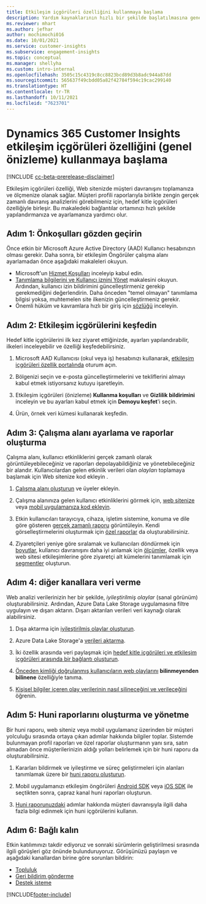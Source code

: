 ```yaml
---
title: Etkileşim içgörüleri özelliğini kullanmaya başlama
description: Yardım kaynaklarının hızlı bir şekilde başlatılmasına genel bir bakış.
ms.reviewer: mhart
ms.author: jefhar
author: mochimochi016
ms.date: 10/01/2021
ms.service: customer-insights
ms.subservice: engagement-insights
ms.topic: conceptual
ms.manager: shellyha
ms.custom: intro-internal
ms.openlocfilehash: 3505c15c4319c8cc8823bcd89d3b8adc944a87dd
ms.sourcegitcommit: 565637f49cbdd05a82f42784f594c19cac299140
ms.translationtype: HT
ms.contentlocale: tr-TR
ms.lasthandoff: 10/11/2021
ms.locfileid: "7623701"
---
```

# <a name="get-started-with-dynamics-365-customer-insights-engagement-insights-capability-public-preview"></a>Dynamics 365 Customer Insights etkileşim içgörüleri özelliğini (genel önizleme) kullanmaya başlama

[!INCLUDE [cc-beta-prerelease-disclaimer](includes/cc-beta-prerelease-disclaimer.md)]

Etkileşim içgörüleri özelliği, Web sitenizde müşteri davranışını toplamanıza ve ölçmenize olanak sağlar. Müşteri profili raporlarıyla birlikte zengin gerçek zamanlı davranış analizlerini görebilmeniz için, hedef kitle içgörüleri özelliğiyle birleşir. Bu makaledeki bağlantılar ortamınızı hızlı şekilde yapılandırmanıza ve ayarlamanıza yardımcı olur.

## <a name="step-1-review-prerequisites"></a>Adım 1: Önkoşulları gözden geçirin

Önce etkin bir Microsoft Azure Active Directory (AAD) Kullanıcı hesabınızın olması gerekir. Daha sonra, bir etkileşim Öngörüler çalışma alanı ayarlamadan önce aşağıdaki makaleleri okuyun.

- Microsoft'un [Hizmet Koşulları](terms-of-service.md) inceleyip kabul edin.  
- [Tanımlama bilgilerini ve Kullanıcı iznini Yönet](user-consent-storage.md) makalesini okuyun. Ardından, kullanıcı izin bildirimini güncelleştirmeniz gerekip gerekmediğini değerlendirin. Daha önceden "temel olmayan" tanımlama bilgisi yoksa, muhtemelen site ilkenizin güncelleştirmeniz gerekir.
- Önemli hüküm ve kavramlara hızlı bir giriş için [sözlüğü](glossary.md) inceleyin.

## <a name="step-2-explore-engagement-insights"></a>Adım 2: Etkileşim içgörülerini keşfedin

Hedef kitle içgörülerini ilk kez ziyaret ettiğinizde, ayarları yapılandırabilir, ilkeleri inceleyebilir ve özelliği keşfedebilirsiniz.

1. Microsoft AAD Kullanıcısı (okul veya iş) hesabınızı kullanarak, [etkileşim içgörüleri özellik portalında](https://home.ci.ai.dynamics.com/app/engagement-insights) oturum açın.

1. Bölgenizi seçin ve e-posta güncelleştirmelerini ve tekliflerini almayı kabul etmek istiyorsanız kutuyu işaretleyin.

1. Etkileşim içgörüleri (önizleme) **Kullanma koşulları** ve **Gizlilik bildirimini** inceleyin ve bu ayarları kabul etmek için **Demoyu keşfet**'i seçin.

1. Ürün, örnek veri kümesi kullanarak keşfedin.

##  <a name="step-3-set-up-a-workspace-and-create-reports"></a>Adım 3: Çalışma alanı ayarlama ve raporlar oluşturma

Çalışma alanı, kullanıcı etkinliklerini gerçek zamanlı olarak görüntüleyebileceğiniz ve raporları depolayabildiğiniz ve yönetebileceğiniz bir alandır. Kullanıcılardan gelen etkinlik verileri olan *olayları* toplamaya başlamak için Web sitenize kod ekleyin .

1. [Çalışma alanı oluşturun](create-workspace.md) ve üyeler ekleyin.

1. Çalışma alanınıza gelen kullanıcı etkinliklerini görmek için, [web sitenize](instrument-website.md) veya [mobil uygulamanıza kod ekleyin](developer-resources.md#capture-events-from-mobile-apps).

1. Etkin kullanıcıları tarayıcıya, cihaza, işletim sistemine, konuma ve dile göre gösteren [gerçek zamanlı raporu](view-reports.md) görüntüleyin. Kendi görselleştirmelerini oluşturmak için [özel raporlar](custom-reports.md) da oluşturabilirsiniz.

1. Ziyaretçileri yeniye göre sıralamak ve kullanıcıları döndürmek için [boyutlar](dimensions.md), kullanıcı davranışını daha iyi anlamak için [ölçümler](metrics.md), özellik veya web sitesi etkileşimlerine göre ziyaretçi alt kümelerini tanımlamak için [segmentler](segments.md) oluşturun.
    
## <a name="step-4-export-data-to-other-channels"></a>Adım 4: diğer kanallara veri verme

Web analizi verilerinizin her bir şekilde, *iyileştirilmiş olaylar* (sanal görünüm) oluşturabilirsiniz. Ardından, Azure Data Lake Storage uygulamasına filtre uygulayın ve dışarı aktarın. Dışarı aktarılan verileri veri kaynağı olarak alabilirsiniz.

1. Dışa aktarma için [iyileştirilmiş olaylar oluşturun](refined-events.md).

1. Azure Data Lake Storage'a [ verileri aktarma](export-events.md).

1. İki özellik arasında veri paylaşmak için [hedef kitle içgörüleri ve etkileşim içgörüleri arasında bir bağlantı oluşturun](integrate-audience-insights-engagement-insights.md).

1. [Önceden kimliği doğrulanmış kullanıcıların web olaylarını](unknown-to-known.md) **bilinmeyenden bilinene** özelliğiyle tanıma.

1. [Kişisel bilgiler içeren olay verilerinin nasıl silineceğini ve verileceğini](delete-export-personal-data.md) öğrenin.

## <a name="step-5-create-and-manage-funnel-reports"></a>Adım 5: Huni raporlarını oluşturma ve yönetme

Bir huni raporu, web siteniz veya mobil uygulamanız üzerinden bir müşteri yolculuğu sırasında ortaya çıkan adımlar hakkında bilgiler toplar. Sistemde bulunmayan profil raporları ve özel raporlar oluşturmanın yanı sıra, satın almadan önce müşterilerinizin aldığı yolları belirlemek için bir huni raporu da oluşturabilirsiniz. 

1. Kararları bildirmek ve iyileştirme ve süreç geliştirmeleri için alanları tanımlamak üzere bir [huni raporu oluşturun](funnel-reports.md).

1. Mobil uygulamanızı etkileşim öngörüleri [Android SDK](get-started-android.md) veya [iOS SDK](get-started-ios.md) ile seçtikten sonra, çapraz kanal huni raporları oluşturun.

1. [Huni raporunuzdaki](funnel-reports.md#funnel-insights) adımlar hakkında müşteri davranışıyla ilgili daha fazla bilgi edinmek için huni içgörülerini kullanın.
 
## <a name="step-6-stay-connected"></a>Adım 6: Bağlı kalın

Etkin katılımınızı takdir ediyoruz ve sonraki sürümlerin geliştirilmesi sırasında ilgili görüşleri göz önünde bulunduruyoruz. Görüşünüzü paylaşın ve aşağıdaki kanallardan birine göre sorunları bildirin:
- [Topluluk](https://go.microsoft.com/fwlink/?linkid=2141648)
- [Geri bildirim gönderme](https://go.microsoft.com/fwlink/?linkid=2143222)
- [Destek isteme](https://go.microsoft.com/fwlink/?linkid=2145734) 


[!INCLUDE[footer-include](../includes/footer-banner.md)]
